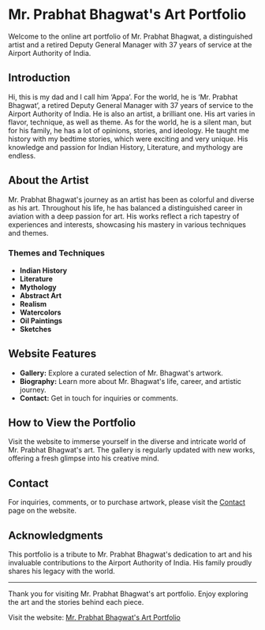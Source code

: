 # Mr. Prabhat Bhagwat's Art Portfolio

Welcome to the online art portfolio of Mr. Prabhat Bhagwat, a distinguished artist and a retired Deputy General Manager with 37 years of service at the Airport Authority of India.

## Introduction

Hi, this is my dad and I call him ‘Appa’. For the world, he is ‘Mr. Prabhat Bhagwat’, a retired Deputy General Manager with 37 years of service to the Airport Authority of India. He is also an artist, a brilliant one. His art varies in flavor, technique, as well as theme. As for the world, he is a silent man, but for his family, he has a lot of opinions, stories, and ideology. He taught me history with my bedtime stories, which were exciting and very unique. His knowledge and passion for Indian History, Literature, and mythology are endless.

## About the Artist

Mr. Prabhat Bhagwat's journey as an artist has been as colorful and diverse as his art. Throughout his life, he has balanced a distinguished career in aviation with a deep passion for art. His works reflect a rich tapestry of experiences and interests, showcasing his mastery in various techniques and themes.

### Themes and Techniques

- **Indian History**
- **Literature**
- **Mythology**
- **Abstract Art**
- **Realism**
- **Watercolors**
- **Oil Paintings**
- **Sketches**

## Website Features

- **Gallery:** Explore a curated selection of Mr. Bhagwat's artwork.
- **Biography:** Learn more about Mr. Bhagwat's life, career, and artistic journey.
- **Contact:** Get in touch for inquiries or comments.

## How to View the Portfolio

Visit the website to immerse yourself in the diverse and intricate world of Mr. Prabhat Bhagwat's art. The gallery is regularly updated with new works, offering a fresh glimpse into his creative mind.

## Contact

For inquiries, comments, or to purchase artwork, please visit the [Contact](#) page on the website.

## Acknowledgments

This portfolio is a tribute to Mr. Prabhat Bhagwat's dedication to art and his invaluable contributions to the Airport Authority of India. His family proudly shares his legacy with the world.

---

Thank you for visiting Mr. Prabhat Bhagwat's art portfolio. Enjoy exploring the art and the stories behind each piece.

Visit the website: [Mr. Prabhat Bhagwat's Art Portfolio](https://ganeshb15.github.io/PrabhatBhagwat/)

